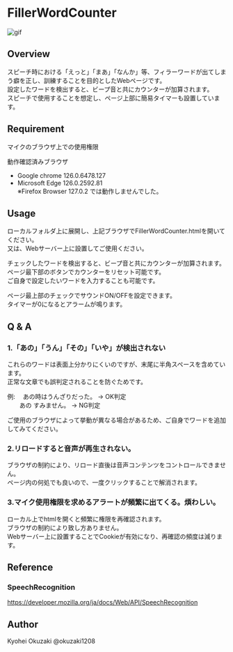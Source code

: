 

# FillerWordCounter

![gif](https://github.com/okuzaki1208/FillerWordCounter/blob/main/Sample_image/sample.gif)



## Overview

スピーチ時における「えっと」「まあ」「なんか」等、フィラーワードが出てしまう癖を正し、訓練することを目的としたWebページです。  
設定したワードを検出すると、ビープ音と共にカウンターが加算されます。  
スピーチで使用することを想定し、ページ上部に簡易タイマーも設置しています。

  
## Requirement
マイクのブラウザ上での使用権限    

動作確認済みブラウザ  
- Google chrome 126.0.6478.127  
- Microsoft Edge 126.0.2592.81    
※Firefox Browser 127.0.2 では動作しませんでした。    

## Usage
ローカルフォルダ上に展開し、上記ブラウザでFillerWordCounter.htmlを開いてください。  
又は、Webサーバー上に設置してご使用ください。    

チェックしたワードを検出すると、ビープ音と共にカウンターが加算されます。  
ページ最下部のボタンでカウンターをリセット可能です。  
ご自身で設定したいワードを入力することも可能です。    

ページ最上部のチェックでサウンドON/OFFを設定できます。  
タイマーが0になるとアラームが鳴ります。    

## Q & A
### 1.「あの」「うん」「その」「いや」が検出されない
これらのワードは表面上分かりにくいのですが、末尾に半角スペースを含めています。  
正常な文章でも誤判定されることを防ぐためです。

例: 　あの時はうんざりだった。 → OK判定  
　　あの すみません。 → NG判定    

ご使用のブラウザによって挙動が異なる場合があるため、ご自身でワードを追加してみてください。  
    
### 2.リロードすると音声が再生されない。
ブラウザの制約により、リロード直後は音声コンテンツをコントロールできません。  
ページ内の何処でも良いので、一度クリックすることで解消されます。
    
### 3.マイク使用権限を求めるアラートが頻繁に出てくる。煩わしい。
ローカル上でhtmlを開くと頻繁に権限を再確認されます。  
ブラウザの制約により致し方ありません。  
Webサーバー上に設置することでCookieが有効になり、再確認の頻度は減ります。
    
## Reference
### SpeechRecognition  
https://developer.mozilla.org/ja/docs/Web/API/SpeechRecognition

## Author
Kyohei Okuzaki @okuzaki1208
